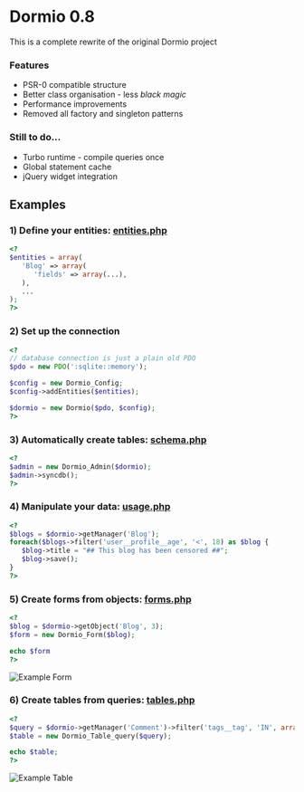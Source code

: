 # Dormio 0.8

This is a complete rewrite of the original Dormio project

### Features

* PSR-0 compatible structure
* Better class organisation - less *black magic*
* Performance improvements
* Removed all factory and singleton patterns

### Still to do...

* Turbo runtime - compile queries once
* Global statement cache
* jQuery widget integration

## Examples

### 1) Define your entities: [entities.php](/tf192/dormio/blob/0.8/docs/examples/entities.php)
```php
<?
$entities = array(
   'Blog' => array(
      'fields' => array(...),
   ),
   ...
);
?>
```

### 2) Set up the connection
```php
<?
// database connection is just a plain old PDO
$pdo = new PDO(':sqlite::memory');

$config = new Dormio_Config;
$config->addEntities($entities);

$dormio = new Dormio($pdo, $config);
?>
```

### 3) Automatically create tables: [schema.php](/tf192/dormio/blob/0.8/docs/examples/schema.php)
```php
<?
$admin = new Dormio_Admin($dormio);
$admin->syncdb();
?>
```

### 4) Manipulate your data: [usage.php](/tf192/dormio/blob/0.8/docs/examples/usage.php)
```php
<?
$blogs = $dormio->getManager('Blog');
foreach($blogs->filter('user__profile__age', '<', 18) as $blog {
   $blog->title = "## This blog has been censored ##";
   $blog->save();
}
?>
```

### 5) Create forms from objects: [forms.php](/tf192/dormio/blob/0.8/docs/examples/forms.php)
```php
<?
$blog = $dormio->getObject('Blog', 3);
$form = new Dormio_Form($blog);

echo $form
?>
```
![Example Form](/tf198/dormio/raw/0.8/docs/images/example_form.png)

### 6) Create tables from queries: [tables.php](/tf192/dormio/blob/0.8/docs/examples/tables.php)
```php
<?
$query = $dormio->getManager('Comment')->filter('tags__tag', 'IN', array('Red', 'Green'));
$table = new Dormio_Table_query($query);

echo $table;
?>
```
![Example Table](/tf198/dormio/raw/0.8/docs/images/example_table.png)
